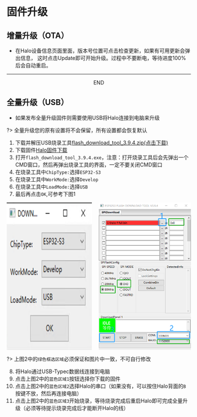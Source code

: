 # 固件升级

## 增量升级（OTA）

* 在Halo设备信息页面里面，版本号位置可点击检查更新，如果有可用更新会弹出信息，
    这时点击Update即可开始升级。过程中不要断电，等待进度100%后会自动重启。

----

<center>END</center>

## 全量升级（USB）

* 如果发布全量升级固件则需要使用USB将Halo连接到电脑来升级

?> 全量升级您的原有设置将不会保留，所有设置都会恢复默认

1. 下载并解压USB烧录工具[flash_download_tool_3.9.4.zip(点击下载)](https://cdn.mellow.klipper.cn/Utils/flash_download_tool_3.9.4.zip)
2. 下载固件[Halo固件下载](/board/fly_halo/firmware)
3. 打开``flash_download_tool_3.9.4.exe``，注意：打开烧录工具后会先弹出一个CMD窗口，然后再弹出烧录工具的界面，一定不要关闭CMD窗口
4. 在烧录工具中``ChipType:``选择``ESP32-S3``
5. 在烧录工具中``WorkMode:``选择``Develop``
6. 在烧录工具中``LoadMode:``选择``USB``
7. 最后再点击``OK``,可参考下图1

<div style="display:flex;flex-direction:row;">
    <img src="../../images/boards/fly_halo/flash-1.png" style="width:50%;" />
    <div style="width:20px;"></div>
    <img src="../../images/boards/fly_halo/flash-2.png" style="width:50%;" />
</div>

?> 上图2中的``绿色框选区域``必须保证和图片中一致，不可自行修改

8. 将Halo通过USB-Typec数据线连接到电脑
9. 点击上图2中的``蓝色区域1``按钮选择你下载的固件
10. 点击上图2中的``蓝色区域2``选择Halo的串口（如果没有，可以按住Halo背面的``B``按键不放，然后再连接电脑）
11. 点击上图2中的``蓝色区域3``开始烧录，等待烧录完成后重启Halo即可完成全量升级（必须等待提示烧录完成后才能断开Halo的线）
